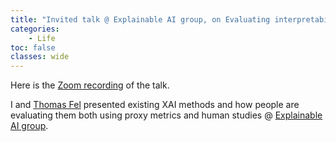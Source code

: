 ```yaml
---
title: "Invited talk @ Explainable AI group, on Evaluating interpretability in computer vision"
categories: 
    - Life
toc: false
classes: wide
---
```


<!-- # Invited talk @ [Explainable AI group](https://twitter.com/XAI_Research), on Evaluating interpretability in computer vision -->

Here is the [Zoom recording](https://ufl.zoom.us/rec/share/Zp7rJcfi_jUrwtkwApjM2XoAf8UsnH7wlaDpyVW_OEH2c8HErdXo8tgJYNMrodBw.KIAGTm-cE1Sfry48?startTime=1648487210000) of the talk.

I and [Thomas Fel](https://scholar.google.com/citations?user=1m5Mlx4AAAAJ&hl=en) presented existing XAI methods and how people are evaluating them both using proxy metrics and human studies @ [Explainable AI group](https://twitter.com/XAI_Research).
